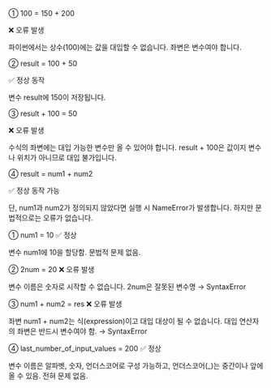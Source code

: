 ① 100 = 150 + 200

❌ 오류 발생

파이썬에서는 상수(100)에는 값을 대입할 수 없습니다. 좌변은 변수여야 합니다.

② result = 100 + 50

✅ 정상 동작

변수 result에 150이 저장됩니다.

③ result + 100 = 50

❌ 오류 발생

수식의 좌변에는 대입 가능한 변수만 올 수 있어야 합니다.
result + 100은 값이지 변수나 위치가 아니므로 대입 불가입니다.

④ result = num1 + num2

✅ 정상 동작 가능

단, num1과 num2가 정의되지 않았다면 실행 시 NameError가 발생합니다.
하지만 문법적으로는 오류가 없습니다.

① num1 = 10
✅ 정상

변수 num1에 10을 할당함. 문법적 문제 없음.

② 2num = 20
❌ 오류 발생

변수 이름은 숫자로 시작할 수 없습니다.
2num은 잘못된 변수명 → SyntaxError

③ num1 + num2 = res
❌ 오류 발생

좌변 num1 + num2는 식(expression)이고 대입 대상이 될 수 없습니다.
대입 연산자의 좌변은 반드시 변수여야 함.
→ SyntaxError

④ last_number_of_input_values = 200
✅ 정상

변수 이름은 알파벳, 숫자, 언더스코어로 구성 가능하고, 언더스코어(_)는 중간이나 앞에 올 수 있음.
전혀 문제 없음.